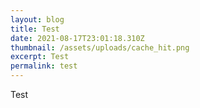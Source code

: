 ```yaml
---
layout: blog
title: Test
date: 2021-08-17T23:01:18.310Z
thumbnail: /assets/uploads/cache_hit.png
excerpt: Test
permalink: test
---
```

Test
